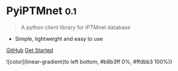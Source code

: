 # PyiPTMnet <small>0.1</small>

> A python client library for iPTMnet database

* Simple, lightweight and easy to use


[GitHub](https://github.com/Sachinx0e/pyiptmnet)
[Get Started](#pyiptmnet)

![color](linear-gradient(to left bottom, #b8b3ff 0%, #ffdbb3 100%))

